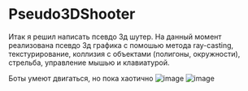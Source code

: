 # Pseudo3DShooter

Итак я решил написать псевдо 3д шутер. На данный момент реализована псевдо 3д графика с помошью метода ray-casting, текстурирование, коллизия с объектами (полигоны, окружности), стрельба, управление мышью и клавиатурой.

Боты умеют двигаться, но пока хаотично
![image](https://user-images.githubusercontent.com/78645533/187466115-67c0c193-9ccf-4250-b534-c0301112dc44.png)
![image](https://user-images.githubusercontent.com/78645533/187465839-1baa7ccb-83fa-453e-92f8-8a44e33bb821.png)

